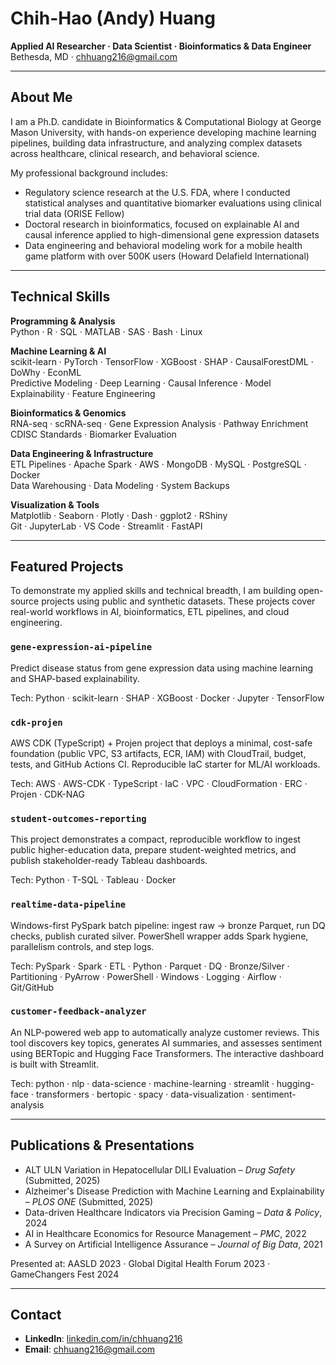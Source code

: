 # Chih-Hao (Andy) Huang

**Applied AI Researcher · Data Scientist · Bioinformatics & Data Engineer**  
Bethesda, MD · chhuang216@gmail.com  

---

## About Me

I am a Ph.D. candidate in Bioinformatics & Computational Biology at George Mason University, with hands-on experience developing machine learning pipelines, building data infrastructure, and analyzing complex datasets across healthcare, clinical research, and behavioral science.

My professional background includes:
- Regulatory science research at the U.S. FDA, where I conducted statistical analyses and quantitative biomarker evaluations using clinical trial data (ORISE Fellow)
- Doctoral research in bioinformatics, focused on explainable AI and causal inference applied to high-dimensional gene expression datasets
- Data engineering and behavioral modeling work for a mobile health game platform with over 500K users (Howard Delafield International)

---

## Technical Skills

**Programming & Analysis**  
Python · R · SQL · MATLAB · SAS · Bash · Linux

**Machine Learning & AI**  
scikit-learn · PyTorch · TensorFlow · XGBoost · SHAP · CausalForestDML · DoWhy · EconML  
Predictive Modeling · Deep Learning · Causal Inference · Model Explainability · Feature Engineering

**Bioinformatics & Genomics**  
RNA-seq · scRNA-seq · Gene Expression Analysis · Pathway Enrichment  
CDISC Standards · Biomarker Evaluation

**Data Engineering & Infrastructure**  
ETL Pipelines · Apache Spark · AWS · MongoDB · MySQL · PostgreSQL · Docker  
Data Warehousing · Data Modeling · System Backups

**Visualization & Tools**  
Matplotlib · Seaborn · Plotly · Dash · ggplot2 · RShiny  
Git · JupyterLab · VS Code · Streamlit · FastAPI

---

## Featured Projects

To demonstrate my applied skills and technical breadth, I am building open-source projects using public and synthetic datasets. These projects cover real-world workflows in AI, bioinformatics, ETL pipelines, and cloud engineering.

### `gene-expression-ai-pipeline`  
Predict disease status from gene expression data using machine learning and SHAP-based explainability.  

Tech: Python · scikit-learn · SHAP · XGBoost · Docker · Jupyter · TensorFlow

### `cdk-projen`
AWS CDK (TypeScript) + Projen project that deploys a minimal, cost-safe foundation (public VPC, S3 artifacts, ECR, IAM) with CloudTrail, budget, tests, and GitHub Actions CI. Reproducible IaC starter for ML/AI workloads.  

Tech: AWS · AWS-CDK · TypeScript · IaC · VPC · CloudFormation · ERC · Projen · CDK-NAG

### `student-outcomes-reporting` 
This project demonstrates a compact, reproducible workflow to ingest public higher-education data, prepare student-weighted metrics, and publish stakeholder-ready Tableau dashboards.  

Tech: Python · T-SQL · Tableau · Docker

### `realtime-data-pipeline` 
Windows-first PySpark batch pipeline: ingest raw → bronze Parquet, run DQ checks, publish curated silver. PowerShell wrapper adds Spark hygiene, parallelism controls, and step logs.  

Tech: PySpark · Spark · ETL · Python · Parquet · DQ · Bronze/Silver · Partitioning · PyArrow · PowerShell · Windows · Logging · Airflow · Git/GitHub

### `customer-feedback-analyzer` 
An NLP-powered web app to automatically analyze customer reviews. This tool discovers key topics, generates AI summaries, and assesses sentiment using BERTopic and Hugging Face Transformers. The interactive dashboard is built with Streamlit.

Tech: python · nlp · data-science · machine-learning · streamlit · hugging-face · transformers · bertopic · spacy · data-visualization · sentiment-analysis

---

## Publications & Presentations

- ALT ULN Variation in Hepatocellular DILI Evaluation – *Drug Safety* (Submitted, 2025)  
- Alzheimer's Disease Prediction with Machine Learning and Explainability – *PLOS ONE* (Submitted, 2025)  
- Data-driven Healthcare Indicators via Precision Gaming – *Data & Policy*, 2024  
- AI in Healthcare Economics for Resource Management – *PMC*, 2022  
- A Survey on Artificial Intelligence Assurance – *Journal of Big Data*, 2021  

Presented at: AASLD 2023 · Global Digital Health Forum 2023 · GameChangers Fest 2024

---

## Contact

- **LinkedIn**: [linkedin.com/in/chhuang216](https://linkedin.com/in/chhuang216)  
- **Email**: chhuang216@gmail.com  
